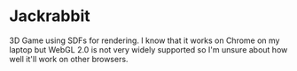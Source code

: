 # Jackrabbit
3D Game using SDFs for rendering.
I know that it works on Chrome on my laptop but WebGL 2.0 is not very widely supported so I'm unsure about how well it'll work on other browsers.
